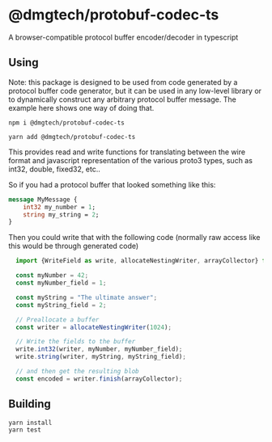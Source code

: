 # @dmgtech/protobuf-codec-ts
A browser-compatible protocol buffer encoder/decoder in typescript

## Using

Note: this package is designed to be used from code generated by a protocol buffer code generator, but it can be used in any low-level library or to dynamically construct any arbitrary protocol buffer message.  The example here shows one way of doing that.

```
npm i @dmgtech/protobuf-codec-ts
```

```
yarn add @dmgtech/protobuf-codec-ts
```

This provides read and write functions for translating between the wire format and javascript representation of the various proto3 types, such as int32, double, fixed32, etc..

So if you had a protocol buffer that looked something like this:

```protobuf
message MyMessage {
    int32 my_number = 1;
    string my_string = 2;
}
```

Then you could write that with the following code (normally raw access like this would be through generated code)

```typescript
  import {WriteField as write, allocateNestingWriter, arrayCollector} from "@dmgtech/protobuf-codec-ts";

  const myNumber = 42;
  const myNumber_field = 1;

  const myString = "The ultimate answer";
  const myString_field = 2;

  // Preallocate a buffer
  const writer = allocateNestingWriter(1024);

  // Write the fields to the buffer
  write.int32(writer, myNumber, myNumber_field);
  write.string(writer, myString, myString_field);

  // and then get the resulting blob
  const encoded = writer.finish(arrayCollector);
```

## Building

```
yarn install
yarn test
```
